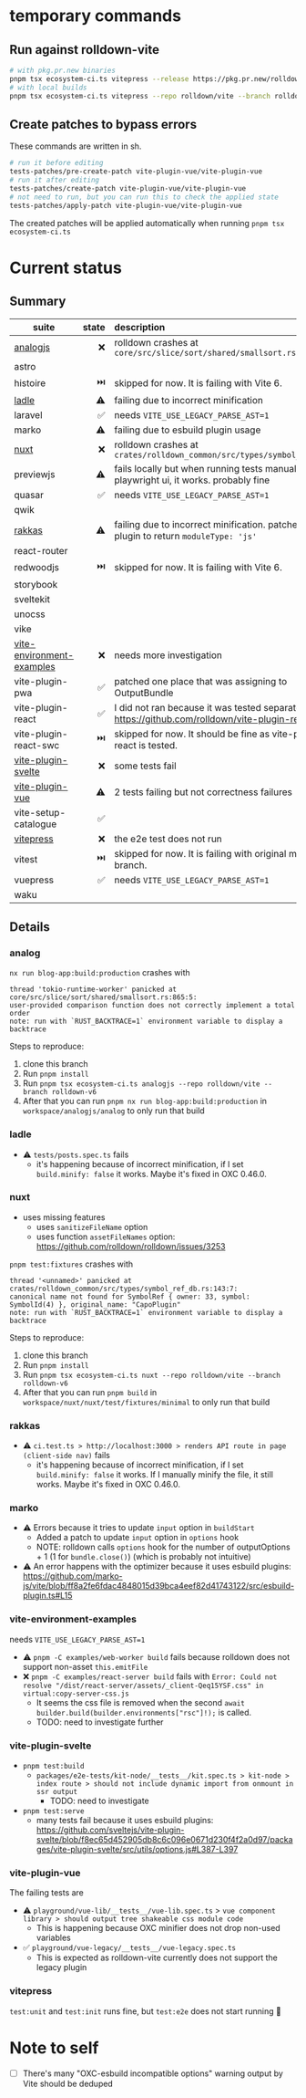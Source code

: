 # temporary commands

## Run against rolldown-vite

```sh
# with pkg.pr.new binaries
pnpm tsx ecosystem-ci.ts vitepress --release https://pkg.pr.new/rolldown/vite@2814e17
# with local builds
pnpm tsx ecosystem-ci.ts vitepress --repo rolldown/vite --branch rolldown-v6
```

## Create patches to bypass errors

These commands are written in sh.

```sh
# run it before editing
tests-patches/pre-create-patch vite-plugin-vue/vite-plugin-vue
# run it after editing
tests-patches/create-patch vite-plugin-vue/vite-plugin-vue
# not need to run, but you can run this to check the applied state
tests-patches/apply-patch vite-plugin-vue/vite-plugin-vue
```

The created patches will be applied automatically when running `pnpm tsx ecosystem-ci.ts`

# Current status

## Summary

| suite                                                   | state | description                                                                                              |
| ------------------------------------------------------- | ----: | :------------------------------------------------------------------------------------------------------- |
| [analogjs](#analog)                                     |    ❌ | rolldown crashes at `core/src/slice/sort/shared/smallsort.rs`                                            |
| astro                                                   |       |                                                                                                          |
| histoire                                                |    ⏭️ | skipped for now. It is failing with Vite 6.                                                              |
| [ladle](#ladle)                                         |    ⚠️ | failing due to incorrect minification                                                                    |
| laravel                                                 |    ✅ | needs `VITE_USE_LEGACY_PARSE_AST=1`                                                                      |
| marko                                                   |    ⚠️ | failing due to esbuild plugin usage                                                                      |
| [nuxt](#nuxt)                                           |    ❌ | rolldown crashes at `crates/rolldown_common/src/types/symbol_ref_db.rs`                                  |
| previewjs                                               |    ⚠️ | fails locally but when running tests manually in playwright ui, it works. probably fine                  |
| quasar                                                  |    ✅ | needs `VITE_USE_LEGACY_PARSE_AST=1`                                                                      |
| qwik                                                    |       |                                                                                                          |
| [rakkas](#rakkas)                                       |    ⚠️ | failing due to incorrect minification. patched one plugin to return `moduleType: 'js'`                   |
| react-router                                            |       |                                                                                                          |
| redwoodjs                                               |    ⏭️ | skipped for now. It is failing with Vite 6.                                                              |
| storybook                                               |       |                                                                                                          |
| sveltekit                                               |       |                                                                                                          |
| unocss                                                  |       |                                                                                                          |
| vike                                                    |       |                                                                                                          |
| [vite-environment-examples](#vite-environment-examples) |    ❌ | needs more investigation                                                                                 |
| vite-plugin-pwa                                         |    ✅ | patched one place that was assigning to OutputBundle                                                     |
| vite-plugin-react                                       |    ✅ | I did not ran because it was tested separately. See https://github.com/rolldown/vite-plugin-react/pull/1 |
| vite-plugin-react-swc                                   |    ⏭️ | skipped for now. It should be fine as vite-plugin-react is tested.                                       |
| [vite-plugin-svelte](#vite-plugin-svelte)               |    ❌ | some tests fail                                                                                          |
| [vite-plugin-vue](#vite-plugin-vue)                     |    ⚠️ | 2 tests failing but not correctness failures                                                             |
| vite-setup-catalogue                                    |    ✅ |                                                                                                          |
| [vitepress](#vitepress)                                 |    ❌ | the e2e test does not run                                                                                |
| vitest                                                  |    ⏭️ | skipped for now. It is failing with original main branch.                                                |
| vuepress                                                |    ✅ | needs `VITE_USE_LEGACY_PARSE_AST=1`                                                                      |
| waku                                                    |       |                                                                                                          |

## Details

### analog

`nx run blog-app:build:production` crashes with

```
thread 'tokio-runtime-worker' panicked at core/src/slice/sort/shared/smallsort.rs:865:5:
user-provided comparison function does not correctly implement a total order
note: run with `RUST_BACKTRACE=1` environment variable to display a backtrace
```

Steps to reproduce:

1. clone this branch
2. Run `pnpm install`
3. Run `pnpm tsx ecosystem-ci.ts analogjs --repo rolldown/vite --branch rolldown-v6`
4. After that you can run `pnpm nx run blog-app:build:production` in `workspace/analogjs/analog` to only run that build

### ladle

- ⚠ `tests/posts.spec.ts` fails
  - it's happening because of incorrect minification, if I set `build.minify: false` it works. Maybe it's fixed in OXC 0.46.0.

### nuxt

- uses missing features
  - uses `sanitizeFileName` option
  - uses function `assetFileNames` option: https://github.com/rolldown/rolldown/issues/3253

`pnpm test:fixtures` crashes with

```
thread '<unnamed>' panicked at crates/rolldown_common/src/types/symbol_ref_db.rs:143:7:
canonical name not found for SymbolRef { owner: 33, symbol: SymbolId(4) }, original_name: "CapoPlugin"
note: run with `RUST_BACKTRACE=1` environment variable to display a backtrace
```

Steps to reproduce:

1. clone this branch
2. Run `pnpm install`
3. Run `pnpm tsx ecosystem-ci.ts nuxt --repo rolldown/vite --branch rolldown-v6`
4. After that you can run `pnpm build` in `workspace/nuxt/nuxt/test/fixtures/minimal` to only run that build

### rakkas

- ⚠ `ci.test.ts > http://localhost:3000 > renders API route in page (client-side nav)` fails
  - it's happening because of incorrect minification, if I set `build.minify: false` it works. If I manually minify the file, it still works. Maybe it's fixed in OXC 0.46.0.

### marko

- ⚠️ Errors because it tries to update `input` option in `buildStart`
  - Added a patch to update `input` option in `options` hook
  - NOTE: rolldown calls `options` hook for the number of outputOptions + 1 (1 for `bundle.close()`) (which is probably not intuitive)
- ⚠️ An error happens with the optimizer because it uses esbuild plugins: https://github.com/marko-js/vite/blob/ff8a2fe6fdac4848015d39bca4eef82d41743122/src/esbuild-plugin.ts#L15

### vite-environment-examples

needs `VITE_USE_LEGACY_PARSE_AST=1`

- ⚠️ `pnpm -C examples/web-worker build` fails because rolldown does not support non-asset `this.emitFile`
- ❌ `pnpm -C examples/react-server build` fails with `Error: Could not resolve "/dist/react-server/assets/_client-Qeq15YSF.css" in virtual:copy-server-css.js`
  - It seems the css file is removed when the second `await builder.build(builder.environments["rsc"]!);` is called.
  - TODO: need to investigate further

### vite-plugin-svelte

- `pnpm test:build`
  - `packages/e2e-tests/kit-node/__tests__/kit.spec.ts > kit-node > index route > should not include dynamic import from onmount in ssr output`
    - TODO: need to investigate
- `pnpm test:serve`
  - many tests fail because it uses esbuild plugins: https://github.com/sveltejs/vite-plugin-svelte/blob/f8ec65d452905db8c6c096e0671d230f4f2a0d97/packages/vite-plugin-svelte/src/utils/options.js#L387-L397

### vite-plugin-vue

The failing tests are

- ⚠️ `playground/vue-lib/__tests__/vue-lib.spec.ts` > `vue component library > should output tree shakeable css module code`
  - This is happening because OXC minifier does not drop non-used variables
- ✅ `playground/vue-legacy/__tests__/vue-legacy.spec.ts`
  - This is expected as rolldown-vite currently does not support the legacy plugin

### vitepress

`test:unit` and `test:init` runs fine, but `test:e2e` does not start running :thinking:

# Note to self

- [ ] There's many "OXC-esbuild incompatible options" warning output by Vite should be deduped
